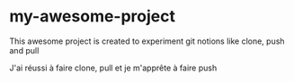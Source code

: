 # my-awesome-project

This awesome project is created to experiment git notions like clone, push and pull

<section achievements> J'ai réussi à faire clone, pull et je m'apprête à faire push</section>
